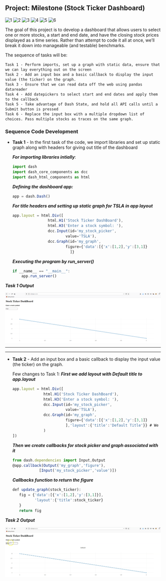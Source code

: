 ## Project: Milestone (Stock Ticker Dashboard)


![1](https://img.shields.io/badge/Python-v%203.8.3-green) ![2](https://img.shields.io/badge/plotly-v%204.11.0-blue) ![3](https://img.shields.io/badge/dash-v%201.16.2-red) ![4](https://img.shields.io/badge/numpy-v%201.19.1-orange) ![5](https://img.shields.io/badge/pandas-v%201.0.5-orange) ![6](https://img.shields.io/badge/pandas--datareader-v%200.9.0-orange) 

The goal of this project is to develop a dashboard that allows users to select one or more stocks, a start and end date, and have the closing stock prices displayed as a time series.
Rather than attempt to code it all at once, we’ll break it down into manageable (and testable) benchmarks.

The sequence of tasks will be:
```
Task 1 - Perform imports, set up a graph with static data, ensure that we can lay everything out on the screen
Task 2 - Add an input box and a basic callback to display the input value (the ticker) on the graph. 
Task 3 - Ensure that we can read data off the web using pandas datareader
Task 4 - Add datepickers to select start and end dates and apply them to the callback
Task 5 - Take advantage of Dash State, and hold all API calls until a Submit button is pressed
Task 6 - Replace the input box with a multiple dropdown list of choices. Pass multiple stocks as traces on the same graph.
```

### Sequence Code Development

* **Task 1** - In the first task of the code, we import libraries and set up static graph along with headers for giving out title of the dashboard

  ***For importing libraries intially***:
  ```javascript
  import dash 
  import dash_core_components as dcc
  import dash_html_components as html 
  ```
  ***Defining the dashboard app:***
  ```javascript
  app = dash.Dash()
  ```
  ***For title headers and setting up static graph for TSLA in app layout***
  ```javascript
  app.layout = html.Div([
                  html.H1('Stock Ticker DashBoard'),
                  html.H3('Enter a stock symbol: '),
                  dcc.Input(id='my_stock_picker',
                          value='TSLA'),
                  dcc.Graph(id='my_graph',
                          figure={'data':[{'x':[1,2],'y':[3,1]}
                            ]}
  ```
  ***Executing the program by run_server()***
  ```javascript
  if __name__ == "__main__":
      app.run_server()
  ```
***Task 1 Output*** 
<p align="center">
  <img width="950" alt="java 8 and prio java 8  array review example" img align="center" src ="https://github.com/worklifesg/Interactive-Python-Dashboards-with-Plotly-and-Dash/blob/main/images/Task1.PNG">
</p>

----------------------------------------------------------------------------------------------------------------------------------------------------------------------
----------------------------------------------------------------------------------------------------------------------------------------------------------------------

* **Task 2** - Add an input box and a basic callback to display the input value (the ticker) on the graph.

  Few changes to Task 1: 
  ***First we add layout with Default title to app.layout***
  ```javascript
  app.layout = html.Div([
                html.H1('Stock Ticker DashBoard'),
                html.H3('Enter a stock symbol: '),
                dcc.Input(id='my_stock_picker',
                          value='TSLA'),
                dcc.Graph(id='my_graph',
                          figure={'data':[{'x':[1,2],'y':[3,1]}
                          ],'layout':{'title':'Default Title'}} # We add default title in Task 1 Code
                )
  ])
  ```
  ***Then we create callbacks for stock picker and graph associated with it***
  ```javascript
  from dash.dependencies import Input,Output
  @app.callback(Output('my_graph','figure'),
              [Input('my_stock_picker','value')])
  ```
  ***Callbacks function to return the figure***
  ```javascript
  def update_graph(stock_ticker):
     fig = {'data':[{'x':[1,2],'y':[3,1]}],
            'layout':{'title':stock_ticker}
     }
     return fig
  ```
***Task 2 Output*** 

![Alt Text](https://github.com/worklifesg/Interactive-Python-Dashboards-with-Plotly-and-Dash/blob/main/images/Task2a.gif)

